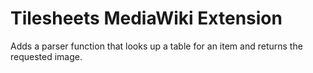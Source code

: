 Tilesheets MediaWiki Extension
===============================
Adds a parser function that looks up a table for an item and returns the requested image.
